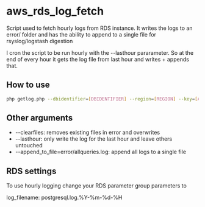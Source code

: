 # aws_rds_log_fetch

Script used to fetch hourly logs from RDS instance.
It writes the logs to an error/ folder and has the ability to append to a single file for rsyslog/logstash digestion

I cron the script to be run hourly with the --lasthour pararameter. So at the end of every hour it gets the log file from last hour and writes + appends that.


## How to use


```bash
php getlog.php --dbidentifier=[DBIDENTIFIER] --region=[REGION] --key=[AUTH_KEY] --secret=[AUTO_SECRET]
```

## Other arguments

* --clearfiles: removes existing files in error and overwrites
* --lasthour: only write the log for the last hour and leave others untouched
* --append_to_file=error/allqueries.log: append all logs to a single file

## RDS settings

To use hourly logging change your RDS parameter group parameters to 

log_filename: postgresql.log.%Y-%m-%d-%H


